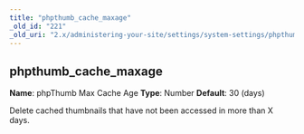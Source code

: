 ```yaml
---
title: "phpthumb_cache_maxage"
_old_id: "221"
_old_uri: "2.x/administering-your-site/settings/system-settings/phpthumb_cache_maxage"
---
```


## phpthumb\_cache\_maxage

**Name**: phpThumb Max Cache Age
**Type**: Number
**Default**: 30 (days)

Delete cached thumbnails that have not been accessed in more than X days.
